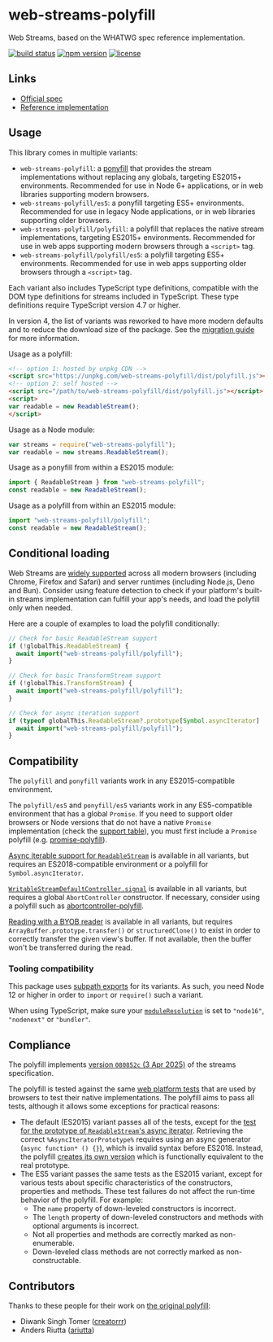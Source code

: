 # web-streams-polyfill

Web Streams, based on the WHATWG spec reference implementation.  

[![build status](https://api.travis-ci.com/MattiasBuelens/web-streams-polyfill.svg?branch=master)](https://travis-ci.com/MattiasBuelens/web-streams-polyfill)
[![npm version](https://img.shields.io/npm/v/web-streams-polyfill.svg)](https://www.npmjs.com/package/web-streams-polyfill)
[![license](https://img.shields.io/npm/l/web-streams-polyfill.svg)](https://github.com/MattiasBuelens/web-streams-polyfill/blob/master/LICENSE)

## Links

 - [Official spec][spec]
 - [Reference implementation][ref-impl]

## Usage

This library comes in multiple variants:
* `web-streams-polyfill`: a [ponyfill] that provides the stream implementations 
  without replacing any globals, targeting ES2015+ environments.
  Recommended for use in Node 6+ applications, or in web libraries supporting modern browsers.
* `web-streams-polyfill/es5`: a ponyfill targeting ES5+ environments.
  Recommended for use in legacy Node applications, or in web libraries supporting older browsers.
* `web-streams-polyfill/polyfill`: a polyfill that replaces the native stream implementations,
  targeting ES2015+ environments.
  Recommended for use in web apps supporting modern browsers through a `<script>` tag.
* `web-streams-polyfill/polyfill/es5`: a polyfill targeting ES5+ environments.
  Recommended for use in web apps supporting older browsers through a `<script>` tag.

Each variant also includes TypeScript type definitions, compatible with the DOM type definitions for streams included in TypeScript.
These type definitions require TypeScript version 4.7 or higher.

In version 4, the list of variants was reworked to have more modern defaults and to reduce the download size of the package.
See the [migration guide][migrating] for more information.

Usage as a polyfill:
```html
<!-- option 1: hosted by unpkg CDN -->
<script src="https://unpkg.com/web-streams-polyfill/dist/polyfill.js"></script>
<!-- option 2: self hosted -->
<script src="/path/to/web-streams-polyfill/dist/polyfill.js"></script>
<script>
var readable = new ReadableStream();
</script>
```
Usage as a Node module:
```js
var streams = require("web-streams-polyfill");
var readable = new streams.ReadableStream();
```
Usage as a ponyfill from within a ES2015 module:
```js
import { ReadableStream } from "web-streams-polyfill";
const readable = new ReadableStream();
```
Usage as a polyfill from within an ES2015 module:
```js
import "web-streams-polyfill/polyfill";
const readable = new ReadableStream();
```

## Conditional loading

Web Streams are [widely supported][mdn-browser-compatibility] across all modern browsers 
(including Chrome, Firefox and Safari) and server runtimes (including Node.js, Deno and Bun).
Consider using feature detection to check if your platform's built-in streams implementation can fulfill your app's needs,
and load the polyfill only when needed.

Here are a couple of examples to load the polyfill conditionally:
```js
// Check for basic ReadableStream support
if (!globalThis.ReadableStream) {
  await import("web-streams-polyfill/polyfill");
}

// Check for basic TransformStream support
if (!globalThis.TransformStream) {
  await import("web-streams-polyfill/polyfill");
}

// Check for async iteration support
if (typeof globalThis.ReadableStream?.prototype[Symbol.asyncIterator] !== 'function') {
  await import("web-streams-polyfill/polyfill");
}
```

## Compatibility

The `polyfill` and `ponyfill` variants work in any ES2015-compatible environment.

The `polyfill/es5` and `ponyfill/es5` variants work in any ES5-compatible environment that has a global `Promise`.
If you need to support older browsers or Node versions that do not have a native `Promise` implementation
(check the [support table][promise-support]), you must first include a `Promise` polyfill
(e.g. [promise-polyfill][promise-polyfill]).

[Async iterable support for `ReadableStream`][rs-asynciterator] is available in all variants, but requires an ES2018-compatible environment or a polyfill for `Symbol.asyncIterator`.

[`WritableStreamDefaultController.signal`][ws-controller-signal] is available in all variants, but requires a global `AbortController` constructor. If necessary, consider using a polyfill such as [abortcontroller-polyfill].

[Reading with a BYOB reader][mdn-byob-read] is available in all variants, but requires `ArrayBuffer.prototype.transfer()` or `structuredClone()` to exist in order to correctly transfer the given view's buffer. If not available, then the buffer won't be transferred during the read.

### Tooling compatibility

This package uses [subpath exports](https://nodejs.org/api/packages.html#subpath-exports) for its variants. As such, you need Node 12 or higher in order to `import` or `require()` such a variant.

When using TypeScript, make sure your [`moduleResolution`](https://www.typescriptlang.org/tsconfig#moduleResolution) is set to `"node16"`, `"nodenext"` or `"bundler"`.

## Compliance

The polyfill implements [version `080852c` (3 Apr 2025)][spec-snapshot] of the streams specification.

The polyfill is tested against the same [web platform tests][wpt] that are used by browsers to test their native implementations.
The polyfill aims to pass all tests, although it allows some exceptions for practical reasons:
* The default (ES2015) variant passes all of the tests, except for the [test for the prototype of `ReadableStream`'s async iterator][wpt-async-iterator-prototype].
  Retrieving the correct `%AsyncIteratorPrototype%` requires using an async generator (`async function* () {}`), which is invalid syntax before ES2018.
  Instead, the polyfill [creates its own version][stub-async-iterator-prototype] which is functionally equivalent to the real prototype.
* The ES5 variant passes the same tests as the ES2015 variant, except for various tests about specific characteristics of the constructors, properties and methods.
  These test failures do not affect the run-time behavior of the polyfill.
  For example:
  * The `name` property of down-leveled constructors is incorrect.
  * The `length` property of down-leveled constructors and methods with optional arguments is incorrect.
  * Not all properties and methods are correctly marked as non-enumerable.
  * Down-leveled class methods are not correctly marked as non-constructable.

## Contributors

Thanks to these people for their work on [the original polyfill][creatorrr-polyfill]:

 - Diwank Singh Tomer ([creatorrr](https://github.com/creatorrr))
 - Anders Riutta ([ariutta](https://github.com/ariutta))

[spec]: https://streams.spec.whatwg.org
[ref-impl]: https://github.com/whatwg/streams
[mdn-browser-compatibility]: https://developer.mozilla.org/en-US/docs/Web/API/Streams_API#browser_compatibility
[ponyfill]: https://github.com/sindresorhus/ponyfill
[migrating]: https://github.com/MattiasBuelens/web-streams-polyfill/blob/master/MIGRATING.md
[promise-support]: https://kangax.github.io/compat-table/es6/#test-Promise
[promise-polyfill]: https://www.npmjs.com/package/promise-polyfill
[rs-asynciterator]: https://streams.spec.whatwg.org/#rs-asynciterator
[ws-controller-signal]: https://streams.spec.whatwg.org/#ws-default-controller-signal
[abortcontroller-polyfill]: https://www.npmjs.com/package/abortcontroller-polyfill
[mdn-byob-read]: https://developer.mozilla.org/en-US/docs/Web/API/ReadableStreamBYOBReader/read
[spec-snapshot]: https://streams.spec.whatwg.org/commit-snapshots/080852ccd709e063cc6af239ae07fc040e365179/
[wpt]: https://github.com/web-platform-tests/wpt/tree/186a9fd7abc3d9c31e2b37680be757e992af9e3a/streams
[wpt-async-iterator-prototype]: https://github.com/web-platform-tests/wpt/blob/186a9fd7abc3d9c31e2b37680be757e992af9e3a/streams/readable-streams/async-iterator.any.js#L24
[stub-async-iterator-prototype]: https://github.com/MattiasBuelens/web-streams-polyfill/blob/v4.0.0/src/lib/readable-stream/async-iterator.ts#L143-L147
[creatorrr-polyfill]: https://github.com/creatorrr/web-streams-polyfill
